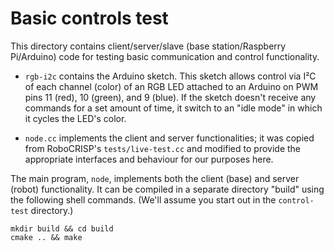 # Basic controls test

This directory contains client/server/slave (base station/Raspberry Pi/Arduino) code for testing
basic communication and control functionality.

  * `rgb-i2c` contains the Arduino sketch.  This sketch allows control via I²C of each channel
    (color) of an RGB LED attached to an Arduino on PWM pins 11 (red), 10 (green), and 9 (blue).
    If the sketch doesn't receive any commands for a set amount of time, it switch to an "idle
    mode" in which it cycles the LED's color.

  * `node.cc` implements the client and server functionalities; it was copied from RoboCRISP's
    `tests/live-test.cc` and modified to provide the appropriate interfaces and behaviour for
    our purposes here.


The main program, `node`, implements both the client (base) and server (robot)
functionality.  It can be compiled in a separate directory "build" using the
following shell commands.  (We'll assume you start out in the `control-test`
directory.)

    mkdir build && cd build
    cmake .. && make
